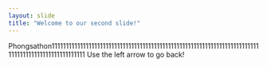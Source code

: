 ```yaml
---
layout: slide
title: "Welcome to our second slide!"
---
```

Phongsathon1111111111111111111111111111111111111111111111111111111111111111111111111111111111111111111111111111
Use the left arrow to go back!
